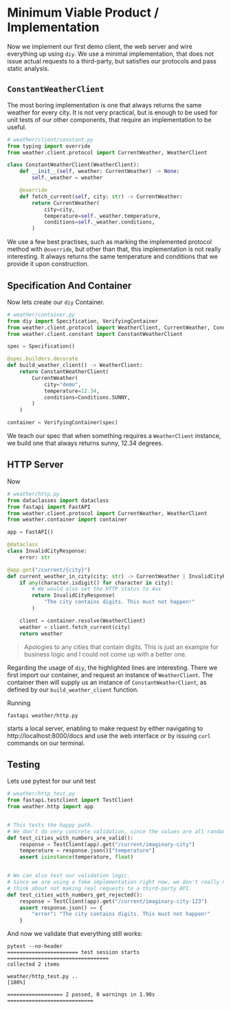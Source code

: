 # Minimum Viable Product / Implementation

Now we implement our first demo client, the web server and wire everything up using `diy`.
We use a minimal implementation, that does not issue actual requests to a third-party, but satisfies our protocols and pass static analysis.

## `ConstantWeatherClient`

The most boring implementation is one that always returns the same weather for every city.
It is not very practical, but is enough to be used for unit tests of our other components, that require an implementation to be useful.

```python
# weather/client/constant.py
from typing import override
from weather.client.protocol import CurrentWeather, WeatherClient

class ConstantWeatherClient(WeatherClient):
    def __init__(self, weather: CurrentWeather) -> None:
        self._weather = weather

    @override
    def fetch_current(self, city: str) -> CurrentWeather:
        return CurrentWeather(
            city=city,
            temperature=self._weather.temperature,
            conditions=self._weather.conditions,
        )
```

We use a few best practises, such as marking the implemented protocol method with `@override`, but other than that, this implementation is not really interesting.
It always returns the same temperature and conditions that we provide it upon construction.

## Specification And Container

Now lets create our `diy` Container.

```python
# weather/container.py
from diy import Specification, VerifyingContainer
from weather.client.protocol import WeatherClient, CurrentWeather, Conditions
from weather.client.constant import ConstantWeatherClient

spec = Specification()

@spec.builders.decorate
def build_weather_client() -> WeatherClient:
    return ConstantWeatherClient(
        CurrentWeather(
            city="demo",
            temperature=12.34,
            conditions=Conditions.SUNNY,
        )
    )

container = VerifyingContainer(spec)
```

We teach our spec that when something requires a `WeatherClient` instance, we build one that always returns sunny, 12.34 degrees.

## HTTP Server

Now

```python hl_lines="5 21"
# weather/http.py
from dataclasses import dataclass
from fastapi import FastAPI
from weather.client.protocol import CurrentWeather, WeatherClient
from weather.container import container

app = FastAPI()

@dataclass
class InvalidCityResponse:
    error: str

@app.get("/current/{city}")
def current_weather_in_city(city: str) -> CurrentWeather | InvalidCityResponse:
    if any(character.isdigit() for character in city):
        # We would also set the HTTP status to 4xx
        return InvalidCityResponse(
            "The city contains digits. This must not happen!"
        )

    client = container.resolve(WeatherClient)
    weather = client.fetch_current(city)
    return weather
```

> Apologies to any cities that contain digits.
> This is just an example for business logic and I could not come up with a better one.

Regarding the usage of `diy`, the highlighted lines are interesting.
There we first import our container, and request an instance of `WeatherClient`.
The container then will supply us an instance of `ConstantWeatherClient`, as defined by our `build_weather_client` function.

Running

```shell
fastapi weather/http.py
```

starts a local server, enabling to make request by either navigating to http://localhost:8000/docs and use the web interface or by issuing `curl` commands on our terminal.

## Testing

Lets use pytest for our unit test

```python
# weather/http_test.py
from fastapi.testclient import TestClient
from weather.http import app


# This tests the happy path.
# We don't do very concrete validation, since the values are all random anyways.
def test_cities_with_numbers_are_valid():
    response = TestClient(app).get("/current/imaginary-city")
    temperature = response.json()["temperature"]
    assert isinstance(temperature, float)


# We can also test our validation logic.
# Since we are using a fake implementation right now, we don't really need to
# think about not making real requests to a third-party API.
def test_cities_with_numbers_get_rejected():
    response = TestClient(app).get("/current/imaginary-city-123")
    assert response.json() == {
        "error": "The city contains digits. This must not happen!"
    }
```

And now we validate that everything still works:

```text
pytest --no-header
======================= test session starts =================================
collected 2 items

weather/http_test.py ..                                                [100%]

================== 2 passed, 0 warnings in 1.90s ============================
```
